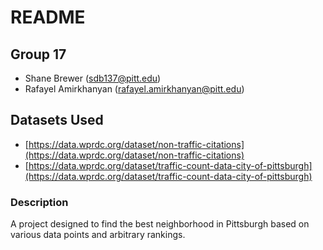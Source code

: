 # README
## Group 17
* Shane Brewer (sdb137@pitt.edu)
*  Rafayel  Amirkhanyan (rafayel.amirkhanyan@pitt.edu)
## Datasets Used
- [https://data.wprdc.org/dataset/non-traffic-citations](https://data.wprdc.org/dataset/non-traffic-citations)
- [https://data.wprdc.org/dataset/traffic-count-data-city-of-pittsburgh](https://data.wprdc.org/dataset/traffic-count-data-city-of-pittsburgh)
### Description
<p>A project designed to find the best neighborhood in Pittsburgh based on various data points and arbitrary rankings.</p>
